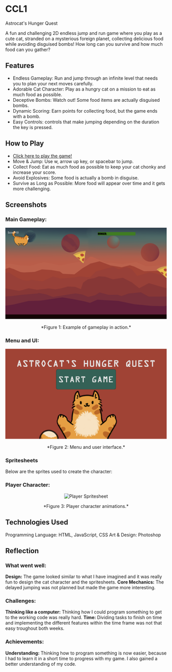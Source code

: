 # CCL1
Astrocat's Hunger Quest

A fun and challenging 2D endless jump and run game where you play as a cute cat, 
stranded on a mysterious foreign planet, collecting delicious food while avoiding disguised bombs! 
How long can you survive and how much food can you gather?

## Features
+ Endless Gameplay: Run and jump through an infinite level that needs you to plan your next moves carefully.
+ Adorable Cat Character: Play as a hungry cat on a mission to eat as much food as possible.
+ Deceptive Bombs: Watch out! Some food items are actually disguised bombs.
+ Dynamic Scoring: Earn points for collecting food, but the game ends with a bomb.
+ Easy Controls: controls that make jumping depending on the duration the key is pressed.

## How to Play
* [Click here to play the game!](https://your-github-username.github.io/repository-name)
* Move & Jump: Use w, arrow up key, or spacebar to jump.
* Collect Food: Eat as much food as possible to keep your cat chonky and increase your score.
* Avoid Explosives: Some food is actually a bomb in disguise.
* Survive as Long as Possible: More food will appear over time and it gets more challenging.

## Screenshots

### Main Gameplay:
<div style="text-align: center;">
  <img src="images/gameplay.png" alt="Gameplay Screenshot" width="600">
  <p>*Figure 1: Example of gameplay in action.*</p>
</div>

### Menu and UI:
<div style="text-align: center;">
  <img src="images/menu.png" alt="Menu UI Screenshot" width="600">
  <p>*Figure 2: Menu and user interface.*</p>
</div>

### Spritesheets
Below are the sprites used to create the character:

### Player Character:
<div style="text-align: center;">
  <img src="spritesheet_all.png" alt="Player Spritesheet" width="500">
  <p>*Figure 3: Player character animations.*</p>
</div>

## Technologies Used
Programming Language: HTML, JavaScript, CSS
Art & Design: Photoshop

## Reflection

### What went well:
**Design:** The game looked similar to what I have imagined and it was really fun to design the cat character and the spritesheets.
**Core Mechanics:** The delayed jumping was not planned but made the game more interesting.

### Challenges:
**Thinking like a computer:** Thinking how I could program something to get to the working code was really hard.
**Time:** Dividing tasks to finish on time and implementing the different features within the time frame was not that easy troughout both weeks.

### Achievements:
**Understanding:** Thinking how to program something is now easier, because I had to learn it in a short time to progress with my game. I also gained a better understanding of my code.
